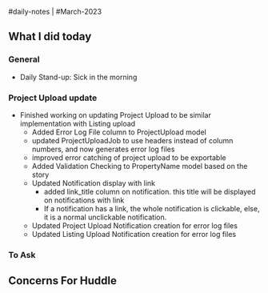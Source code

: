 #daily-notes | #March-2023

## What I did today


### General

- Daily Stand-up: Sick in the morning

### Project Upload update
- Finished working on updating Project Upload to be similar implementation with Listing upload
	- Added Error Log File column to ProjectUpload model
	- updated ProjectUploadJob to use headers instead of column numbers, and now generates error log files
	- improved error catching of project upload to be exportable
	- Added Validation Checking to PropertyName model based on the story
	- Updated Notification display with link
		- added link_title column on notification. this title will be displayed on notifications with link
		- If a notification has a link, the whole notification is clickable, else, it is a normal unclickable notification.
	- Updated Project Upload Notification creation for error log files
	- Updated Listing Upload Notification creation for error log files

### To Ask


## Concerns For Huddle

